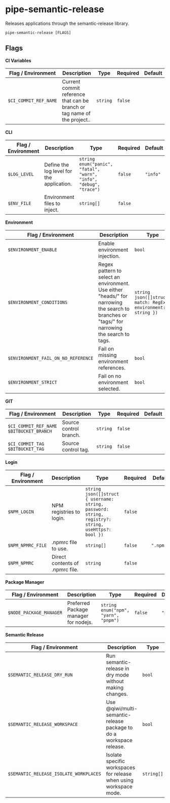 # pipe-semantic-release

Releases applications through the semantic-release library.

`pipe-semantic-release [FLAGS]`

## Flags

**CI Variables**

| Flag / Environment |  Description   |  Type    | Required | Default |
|---------------- | --------------- | --------------- |  --------------- |  --------------- |
| `$CI_COMMIT_REF_NAME` | Current commit reference that can be branch or tag name of the project.. | `string` | `false` | <code></code> |

**CLI**

| Flag / Environment |  Description   |  Type    | Required | Default |
|---------------- | --------------- | --------------- |  --------------- |  --------------- |
| `$LOG_LEVEL` | Define the log level for the application. | `string`<br/>`enum("panic", "fatal", "warn", "info", "debug", "trace")` | `false` | <code>"info"</code> |
| `$ENV_FILE` | Environment files to inject. | `string[]` | `false` | <code></code> |

**Environment**

| Flag / Environment |  Description   |  Type    | Required | Default |
|---------------- | --------------- | --------------- |  --------------- |  --------------- |
| `$ENVIRONMENT_ENABLE` | Enable environment injection. | `bool` | `false` | <code>false</code> |
| `$ENVIRONMENT_CONDITIONS` | Regex pattern to select an environment.<br />      Use either "heads/" for narrowing the search to branches or "tags/" for narrowing the search to tags. | `string`<br/>`json([]struct{ match: RegExp, environment: string })` | `false` | <code>"[\n    { \"match\": \"^tags/v?\\\\d+.\\\\d+.\\\\d+$\", \"environment\": \"production\" },\n    { \"match\": \"^tags/v?\\\\d+.\\\\d+.\\\\d+-.*\\\\.\\\\d+$\", \"environment\": \"stage\" },\n    { \"match\" :\"^heads/main$\", \"environment\": \"develop\" },\n    { \"match\": \"^heads/master$\", \"environment\": \"develop\" }\n]"</code> |
| `$ENVIRONMENT_FAIL_ON_NO_REFERENCE` | Fail on missing environment references. | `bool` | `false` | <code>true</code> |
| `$ENVIRONMENT_STRICT` | Fail on no environment selected. | `bool` | `false` | <code>true</code> |

**GIT**

| Flag / Environment |  Description   |  Type    | Required | Default |
|---------------- | --------------- | --------------- |  --------------- |  --------------- |
| `$CI_COMMIT_REF_NAME`<br />`$BITBUCKET_BRANCH` | Source control branch. | `string` | `false` | <code></code> |
| `$CI_COMMIT_TAG`<br />`$BITBUCKET_TAG` | Source control tag. | `string` | `false` | <code></code> |

**Login**

| Flag / Environment |  Description   |  Type    | Required | Default |
|---------------- | --------------- | --------------- |  --------------- |  --------------- |
| `$NPM_LOGIN` | NPM registries to login. | `string`<br/>`json([]struct { username: string, password: string, registry?: string, useHttps?: bool })` | `false` | <code></code> |
| `$NPM_NPMRC_FILE` | .npmrc file to use. | `string[]` | `false` | <code>".npmrc"</code> |
| `$NPM_NPMRC` | Direct contents of .npmrc file. | `string` | `false` | <code></code> |

**Package Manager**

| Flag / Environment |  Description   |  Type    | Required | Default |
|---------------- | --------------- | --------------- |  --------------- |  --------------- |
| `$NODE_PACKAGE_MANAGER` | Preferred Package manager for nodejs. | `string`<br/>`enum("npm", "yarn", "pnpm")` | `false` | <code>"pnpm"</code> |

**Semantic Release**

| Flag / Environment |  Description   |  Type    | Required | Default |
|---------------- | --------------- | --------------- |  --------------- |  --------------- |
| `$SEMANTIC_RELEASE_DRY_RUN` | Run semantic-release in dry mode without making changes. | `bool` | `false` | <code>false</code> |
| `$SEMANTIC_RELEASE_WORKSPACE` | Use @qiwi/multi-semantic-release package to do a workspace release. | `bool` | `false` | <code>false</code> |
| `$SEMANTIC_RELEASE_ISOLATE_WORKPLACES` | Isolate specific workspaces for release when using workspace mode. | `string[]` | `false` | <code></code> |
